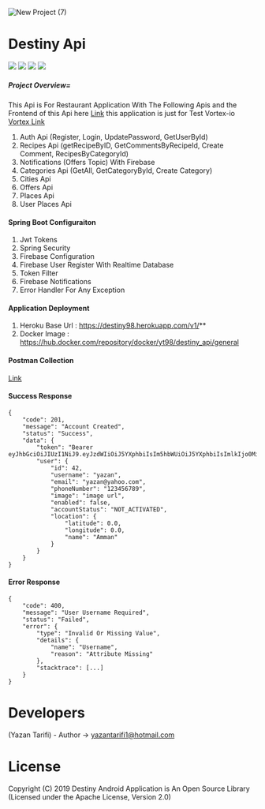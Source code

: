 ![New Project (7)](https://user-images.githubusercontent.com/29167110/73178745-d0188380-4109-11ea-949e-ac8805551551.png)

# Destiny Api

![](https://img.shields.io/badge/Project%20Status-Beta%20Version-brightgreen)
![](https://img.shields.io/badge/Version-1.0.0-green)
![](https://img.shields.io/badge/License-Apache%202.0-blue)
![](https://img.shields.io/badge/Language-Kotlin-orange)

##### Project Overview=
This Api is For Restaurant Application With The Following Apis and the Frontend of this Api here [Link](https://github.com/Yazan98/Destiny) this application is just for Test Vortex-io [Vortex Link](https://github.com/Vortex-io)

1. Auth Api (Register, Login, UpdatePassword, GetUserById)
2. Recipes Api (getRecipeByID, GetCommentsByRecipeId, Create Comment, RecipesByCategoryId)
3. Notifications (Offers Topic) With Firebase
4. Categories Api (GetAll, GetCategoryById, Create Category)
5. Cities Api 
6. Offers Api
7. Places Api
8. User Places Api

#### Spring Boot Configuraiton
1. Jwt Tokens
2. Spring Security
3. Firebase Configuration
4. Firebase User Register With Realtime Database
5. Token Filter
6. Firebase Notifications
7. Error Handler For Any Exception

#### Application Deployment

1. Heroku Base Url :  https://destiny98.herokuapp.com/v1/**
2. Docker Image : https://hub.docker.com/repository/docker/yt98/destiny_api/general

#### Postman Collection
[Link](https://github.com/Yazan98/Destiny-Api/blob/master/Destiny%20Api.postman_collection.json)

#### Success Response
```
{
    "code": 201,
    "message": "Account Created",
    "status": "Success",
    "data": {
        "token": "Bearer eyJhbGciOiJIUzI1NiJ9.eyJzdWIiOiJ5YXphbiIsIm5hbWUiOiJ5YXphbiIsImlkIjo0MiwiZXhwIjoxNTgwMTUzMzk1LCJpYXQiOjE1ODAxMzUzOTUsInN0YXR1cyI6Ik5PVF9BQ1RJVkFURUQifQ.CqYZcVhotMgOqSFDFDPCLU8YmQ82A2cLMzXN1BxJyIA",
        "user": {
            "id": 42,
            "username": "yazan",
            "email": "yazan@yahoo.com",
            "phoneNumber": "123456789",
            "image": "image url",
            "enabled": false,
            "accountStatus": "NOT_ACTIVATED",
            "location": {
                "latitude": 0.0,
                "longitude": 0.0,
                "name": "Amman"
            }
        }
    }
}
```

#### Error Response
```
{
    "code": 400,
    "message": "User Username Required",
    "status": "Failed",
    "error": {
        "type": "Invalid Or Missing Value",
        "details": {
            "name": "Username",
            "reason": "Attribute Missing"
        },
        "stacktrace": [...]
    }
}
```

# Developers
(Yazan Tarifi) - Author -> yazantarifi1@hotmail.com

# License
Copyright (C) 2019 Destiny Android Application is An Open Source Library (Licensed under the Apache License, Version 2.0)

